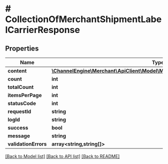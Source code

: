 # # CollectionOfMerchantShipmentLabelCarrierResponse

## Properties

Name | Type | Description | Notes
------------ | ------------- | ------------- | -------------
**content** | [**\ChannelEngine\Merchant\ApiClient\Model\MerchantShipmentLabelCarrierResponse[]**](MerchantShipmentLabelCarrierResponse.md) |  | [optional]
**count** | **int** |  | [optional]
**totalCount** | **int** |  | [optional]
**itemsPerPage** | **int** |  | [optional]
**statusCode** | **int** |  | [optional]
**requestId** | **string** |  | [optional]
**logId** | **string** |  | [optional]
**success** | **bool** |  | [optional]
**message** | **string** |  | [optional]
**validationErrors** | **array<string,string[]>** |  | [optional]

[[Back to Model list]](../../README.md#models) [[Back to API list]](../../README.md#endpoints) [[Back to README]](../../README.md)

